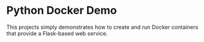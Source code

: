 # Python Docker Demo
This projects simply demonstrates how to create and run Docker containers that provide a Flask-based web service.
